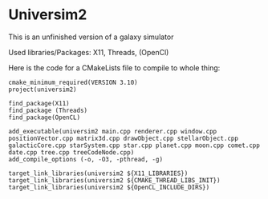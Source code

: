 # Universim2
This is an unfinished version of a galaxy simulator

Used libraries/Packages: X11, Threads, (OpenCl)

Here is the code for a CMakeLists file to compile to whole thing:

    cmake_minimum_required(VERSION 3.10)
    project(universim2)

    find_package(X11)
    find_package (Threads)
    find_package(OpenCL)

    add_executable(universim2 main.cpp renderer.cpp window.cpp positionVector.cpp matrix3d.cpp drawObject.cpp stellarObject.cpp galacticCore.cpp starSystem.cpp star.cpp planet.cpp moon.cpp comet.cpp date.cpp tree.cpp treeCodeNode.cpp)
    add_compile_options (-o, -O3, -pthread, -g)

    target_link_libraries(universim2 ${X11_LIBRARIES})
    target_link_libraries(universim2 ${CMAKE_THREAD_LIBS_INIT})
    target_link_libraries(universim2 ${OpenCL_INCLUDE_DIRS})